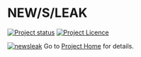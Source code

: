 # NEW/S/LEAK
[![Project status](https://img.shields.io/badge/status-active-brightgreen.svg)](#status)
[![Project Licence](https://img.shields.io/badge/licence-AGPL-blue.svg)](#license)

[![newsleak](http://newsleak.io/wp-content/uploads/2016/03/cropped-logo-draft.png)](https://uhh-lt.github.io/newsleak-frontend/)
Go to [Project Home](https://uhh-lt.github.io/newsleak-frontend/) for details.
